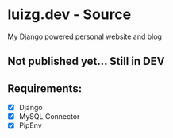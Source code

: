 # luizg.dev - Source
My Django powered personal website and blog

## Not published yet... Still in DEV

## Requirements:
- [x] Django
- [x] MySQL Connector
- [x] PipEnv
